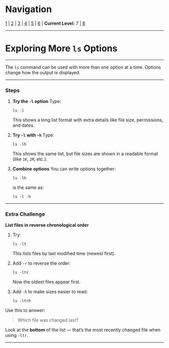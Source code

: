 # Navigation
[1](./unix-shell-basics-pwd-ls-lv1.md) | [2](./unix-shell-basics-pwd-ls-lv2.md) | [3](./unix-shell-basics-pwd-ls-lv3.md) | [4](./unix-shell-basics-pwd-ls-lv4.md) | [5](./unix-shell-basics-pwd-ls-lv5.md) | [6](./unix-shell-basics-pwd-ls-lv6.md) | **Current Level:** 7 | [8](./unix-shell-basics-pwd-ls-lv8.md)

---

# Exploring More `ls` Options

---

The `ls` command can be used with more than one option at a time. Options change how the output is displayed.

---

### Steps

1. **Try the `-l` option**
   Type:

   ```
   ls -l
   ```

   This shows a long list format with extra details like file size, permissions, and dates.

2. **Try `-l` with `-h`**
   Type:

   ```
   ls -lh
   ```

   This shows the same list, but file sizes are shown in a readable format (like `1K`, `2M`, etc.).

3. **Combine options**
   You can write options together:

   ```
   ls -lh
   ```

   is the same as:

   ```
   ls -l -h
   ```

---

### Extra Challenge

**List files in reverse chronological order**

1. Try:

   ```
   ls -lt
   ```

   This lists files by last modified time (newest first).

2. Add `-r` to reverse the order:

   ```
   ls -ltr
   ```

   Now the oldest files appear first.

3. Add `-h` to make sizes easier to read:

   ```
   ls -ltrh
   ```

Use this to answer:

> Which file was changed last?

Look at the **bottom** of the list — that’s the most recently changed file when using `-ltr`.

---
